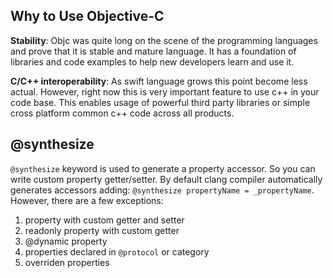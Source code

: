 ## Why to Use Objective-C

**Stability**: Objc was quite long on the scene of the programming languages and prove that it is stable and mature language. It has a foundation of libraries and code examples to help new developers learn and use it.

**C/C++ interoperability**: As swift language grows this point become less actual. However, right now this is very important feature to use c++ in your code base. This enables usage of powerful third party libraries or simple cross platform common c++ code across all products.

## @synthesize

`@synthesize` keyword is used to generate a property accessor. So you can write custom property getter/setter. By default clang compiler automatically generates accessors adding: `@synthesize propertyName = _propertyName`. However, there are a few exceptions:

1. property with custom getter and setter
2. readonly property with custom getter
3. @dynamic property
4. properties declared in `@protocol` or category
5. overriden properties